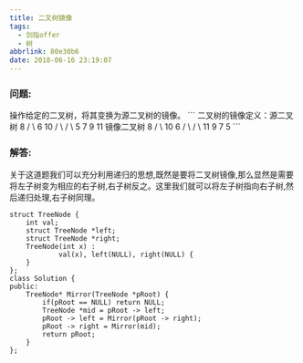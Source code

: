```yaml
---
title: 二叉树镜像
tags:
  - 剑指offer
  - 树
abbrlink: 80e30b6
date: 2018-06-16 23:19:07
---
```


<h3>问题:</h3>
	操作给定的二叉树，将其变换为源二叉树的镜像。
```
二叉树的镜像定义：源二叉树 
    	    8
    	   /  \
    	  6   10
    	 / \  / \
    	5  7 9 11
    	镜像二叉树
    	    8
    	   /  \
    	  10   6
    	 / \  / \
    	11 9 7  5
```
<!-- more-->

<h3>解答:</h3>
	关于这道题我们可以充分利用递归的思想,既然是要将二叉树镜像,那么显然是需要将左子树变为相应的右子树,右子树反之。这里我们就可以将左子树指向右子树,然后递归处理,右子树同理。

```
struct TreeNode {
	int val;
	struct TreeNode *left;
	struct TreeNode *right;
	TreeNode(int x) :
			val(x), left(NULL), right(NULL) {
	}
};
class Solution {
public:
    TreeNode* Mirror(TreeNode *pRoot) {
        if(pRoot == NULL) return NULL;
        TreeNode *mid = pRoot -> left;
        pRoot -> left = Mirror(pRoot -> right);
        pRoot -> right = Mirror(mid);
        return pRoot;
    }
};
```